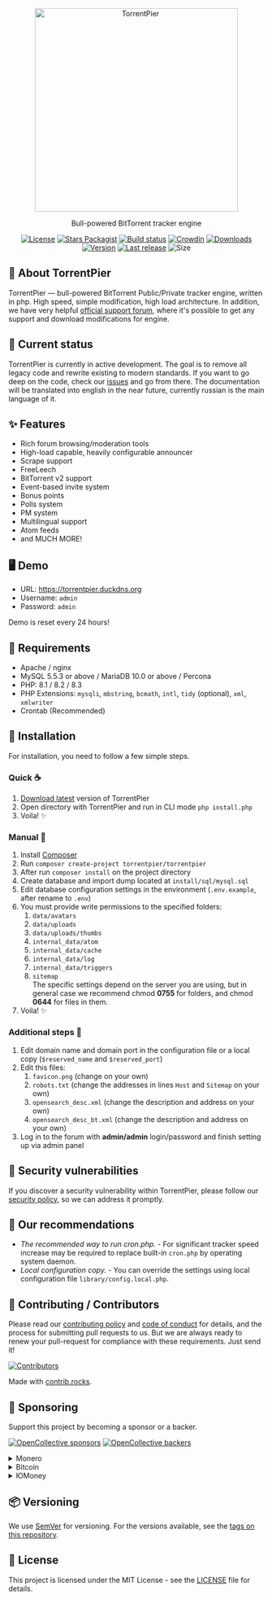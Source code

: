 <p align="center"><a href="https://torrentpier.com"><img src="https://torrentpier.com/styles/default/xenforo/bull-logo.svg" width="400px" alt="TorrentPier" /></a></p>

<p align="center">
  Bull-powered BitTorrent tracker engine
  <br>
</p>

<p align="center">
  <a href="https://github.com/torrentpier/torrentpier/blob/master/LICENSE"><img src="https://img.shields.io/github/license/torrentpier/torrentpier" alt="License"></a>
  <a href="https://packagist.org/packages/torrentpier/torrentpier"><img src="https://img.shields.io/packagist/stars/torrentpier/torrentpier" alt="Stars Packagist"></a>
  <a href="https://github.com/torrentpier/torrentpier/actions"><img src="https://img.shields.io/github/actions/workflow/status/torrentpier/torrentpier/phpmd.yml" alt="Build status"></a>
  <a href="https://crowdin.com/project/torrentpier"><img src="https://badges.crowdin.net/torrentpier/localized.svg" alt="Crowdin"></a>
  <a href="https://packagist.org/packages/torrentpier/torrentpier"><img src="https://img.shields.io/packagist/dt/torrentpier/torrentpier" alt="Downloads"></a>
  <a href="https://packagist.org/packages/torrentpier/torrentpier"><img src="https://img.shields.io/packagist/v/torrentpier/torrentpier" alt="Version"></a>
  <a href="https://github.com/torrentpier/torrentpier/releases"><img src="https://img.shields.io/github/release-date/torrentpier/torrentpier" alt="Last release"></a>
  <img src="https://img.shields.io/github/repo-size/torrentpier/torrentpier" alt="Size">
</p>

## 🐂 About TorrentPier

TorrentPier — bull-powered BitTorrent Public/Private tracker engine, written in php. High speed, simple modification, high load 
architecture. In addition, we have very helpful 
[official support forum](https://torrentpier.com), where it's possible to get any support and download modifications for engine.

## 🌈 Current status

TorrentPier is currently in active development. The goal is to remove all legacy code and rewrite existing to 
modern standards. If you want to go deep on the code, check our [issues](https://github.com/torrentpier/torrentpier/issues) 
and go from there. The documentation will be translated into english in the near future, currently russian is the main language of it.

## ✨ Features
* Rich forum browsing/moderation tools
* High-load capable, heavily configurable announcer
* Scrape support
* FreeLeech
* BitTorrent v2 support
* Event-based invite system
* Bonus points
* Polls system
* PM system
* Multilingual support
* Atom feeds
* and MUCH MORE!

## 🖥️ Demo

* URL: https://torrentpier.duckdns.org
* Username: `admin`
* Password: `admin`

Demo is reset every 24 hours!

## 🔧 Requirements

* Apache / nginx
* MySQL 5.5.3 or above / MariaDB 10.0 or above / Percona
* PHP: 8.1 / 8.2 / 8.3
* PHP Extensions: `mysqli`, `mbstring`, `bcmath`, `intl`, `tidy` (optional), `xml`, `xmlwriter`
* Crontab (Recommended)

## 💾 Installation

For installation, you need to follow a few simple steps.

### Quick ☕️

1. [Download latest](https://github.com/torrentpier/torrentpier/archive/refs/heads/master.zip) version of TorrentPier
2. Open directory with TorrentPier and run in CLI mode `php install.php`
3. Voila! ✨

### Manual 🔩

1. Install [Composer](https://getcomposer.org/)
2. Run `composer create-project torrentpier/torrentpier`
3. After run `composer install` on the project directory
4. Create database and import dump located at `install/sql/mysql.sql`
5. Edit database configuration settings in the environment (`.env.example`, after rename to `.env`)
6. You must provide write permissions to the specified folders:
   1. `data/avatars`
   2. `data/uploads`
   3. `data/uploads/thumbs`
   4. `internal_data/atom`
   5. `internal_data/cache`
   6. `internal_data/log`
   7. `internal_data/triggers`
   8. `sitemap`
   <br>The specific settings depend on the server you are using, but in general case we recommend chmod **0755** for folders,
   and chmod **0644** for files in them.
7. Voila! ✨

### Additional steps 👣

1. Edit domain name and domain port in the configuration file or a local copy (`$reserved_name` and `$reserved_port`)
2. Edit this files:
   1. `favicon.png` (change on your own)
   2. `robots.txt` (change the addresses in lines `Host` and `Sitemap` on your own)
   3. `opensearch_desc.xml` (change the description and address on your own)
   4. `opensearch_desc_bt.xml` (change the description and address on your own)
3. Log in to the forum with **admin/admin** login/password and finish setting up via admin panel

## 🔐 Security vulnerabilities

If you discover a security vulnerability within TorrentPier, please follow our [security policy](https://github.com/torrentpier/torrentpier/security/policy), so we can address it promptly.

## 📌 Our recommendations

* *The recommended way to run cron.php.* - For significant tracker speed increase may be required to replace built-in `cron.php` by operating system daemon.
* *Local configuration copy.* - You can override the settings using local configuration file `library/config.local.php`.

## 💚 Contributing / Contributors

Please read our [contributing policy](CONTRIBUTING.md) and [code of conduct](CODE_OF_CONDUCT.md) for details, and the process for 
submitting pull requests to us. But we are always ready to renew your pull-request for compliance with 
these requirements. Just send it!

<a href="https://github.com/torrentpier/torrentpier/graphs/contributors">
  <img src="https://contrib.rocks/image?repo=torrentpier/torrentpier" alt="Contributors"/>
</a>

Made with [contrib.rocks](https://contrib.rocks).

## 💞 Sponsoring

Support this project by becoming a sponsor or a backer. 

[![OpenCollective sponsors](https://opencollective.com/torrentpier/sponsors/badge.svg)](https://opencollective.com/torrentpier)
[![OpenCollective backers](https://opencollective.com/torrentpier/backers/badge.svg)](https://opencollective.com/torrentpier)

<details>
  <summary>Monero</summary>
  42zJE3FDvN8foP9QYgDrBjgtd7h2FipGCGmAcmG5VFQuRkJBGMbCvoLSmivepmAMEgik2E8MPWUzKaoYsGCtmhvL7ZN73jh
</details>

<details>
  <summary>Bitcoin</summary>
  bc1qselchy0nnh7xl99glfffedqp7p9gpvatdr9dz9
</details>

<details>
  <summary>ЮMoney</summary>
  4100118022415720
</details>

## 📦 Versioning

We use [SemVer](http://semver.org/) for versioning. For the versions available, see the [tags on this repository](https://github.com/torrentpier/torrentpier/tags). 

## 📖 License

This project is licensed under the MIT License - see the [LICENSE](https://github.com/torrentpier/torrentpier/blob/master/LICENSE) file for details.
